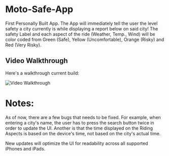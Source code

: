 # Moto-Safe-App
First Personally Built App. The App will immediately tell the user the level safety a city currently is while displaying a report below on said city! The safety Label and each aspect of the ride (Weather, Temp., Wind) will be color coded from Green (Safe), Yellow (Uncomfortable), Orange (Risky) and Red (Very Risky).

## Video Walkthrough

Here's a walkthrough current build:

<img src='http://g.recordit.co/GYrujPg4O0.gif' title='Video Walkthrough' width='' alt='Video Walkthrough' />

# Notes:

As of now, there are a few bugs that needs to be fixed. For example, when entering a city's name, the user has to press the search button twice in order to update the UI.
Another is that the time displayed on the Riding Aspects is based on the device's time, not based on the city's actual time.

New updates will optimize the UI for readability across all supported iPhones and iPads.
